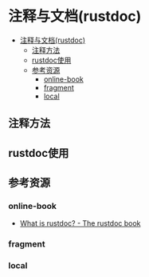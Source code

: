 # 注释与文档(rustdoc)

<!--ts-->
* [注释与文档(rustdoc)](#注释与文档rustdoc)
   * [注释方法](#注释方法)
   * [rustdoc使用](#rustdoc使用)
   * [参考资源](#参考资源)
      * [online-book](#online-book)
      * [fragment](#fragment)
      * [local](#local)

<!-- Created by https://github.com/ekalinin/github-markdown-toc -->
<!-- Added by: kuanhsiaokuo, at: Thu Jun 23 14:40:29 CST 2022 -->

<!--te-->

## 注释方法

## rustdoc使用

## 参考资源

### online-book

- [What is rustdoc? - The rustdoc book](https://doc.rust-lang.org/rustdoc/index.html)

### fragment

### local
